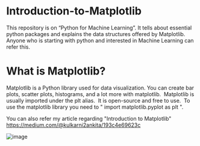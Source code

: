 # Introduction-to-Matplotlib

This repository is on “Python for Machine Learning”. It tells about essential python packages and explains the data structures offered by Matplotlib. Anyone who is starting with python and interested in Machine Learning can refer this.

# What is Matplotlib?
Matplotlib is a Python library used for data visualization. You can create bar plots, scatter plots, histograms, and a lot more with matplotlib. 
Matplotlib is usually imported under the plt alias. 
It is open-source and free to use. 
To use the matplotlib library you need to " import matplotlib.pyplot as plt ".

You can also refer my article regarding "Introduction to Matplotlib"  
https://medium.com/@kulkarni2ankita/193c4e69623c


![image](https://user-images.githubusercontent.com/83875977/160756975-31ccba90-1ad8-41d5-afbb-4a6ae9ff0930.png)
